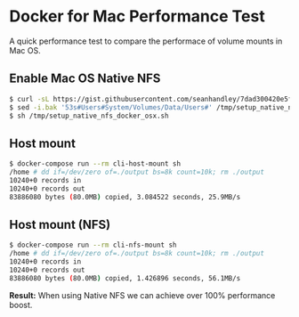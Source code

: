 # Docker for Mac Performance Test

A quick performance test to compare the performace of volume mounts in Mac OS.

## Enable Mac OS Native NFS
```sh
$ curl -sL https://gist.githubusercontent.com/seanhandley/7dad300420e5f8f02e7243b7651c6657/raw/fdd77fe66cf9ce893fa0175d735cbede2bb065e4/setup_native_nfs_docker_osx.sh -o /tmp/setup_native_nfs_docker_osx.sh
$ sed -i.bak '53s#Users#System/Volumes/Data/Users#' /tmp/setup_native_nfs_docker_osx.sh
$ sh /tmp/setup_native_nfs_docker_osx.sh
```

## Host mount
```sh
$ docker-compose run --rm cli-host-mount sh
/home # dd if=/dev/zero of=./output bs=8k count=10k; rm ./output
10240+0 records in
10240+0 records out
83886080 bytes (80.0MB) copied, 3.084522 seconds, 25.9MB/s
```

## Host mount (NFS)
```sh
$ docker-compose run --rm cli-nfs-mount sh
/home # dd if=/dev/zero of=./output bs=8k count=10k; rm ./output
10240+0 records in
10240+0 records out
83886080 bytes (80.0MB) copied, 1.426896 seconds, 56.1MB/s
```

**Result:** When using Native NFS we can achieve over 100% performance boost.
